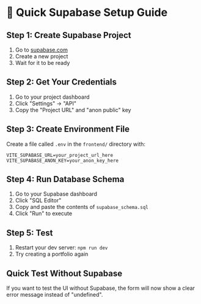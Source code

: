 # 🔧 Quick Supabase Setup Guide

## **Step 1: Create Supabase Project**
1. Go to [supabase.com](https://supabase.com)
2. Create a new project
3. Wait for it to be ready

## **Step 2: Get Your Credentials**
1. Go to your project dashboard
2. Click "Settings" → "API"
3. Copy the "Project URL" and "anon public" key

## **Step 3: Create Environment File**
Create a file called `.env` in the `frontend/` directory with:

```env
VITE_SUPABASE_URL=your_project_url_here
VITE_SUPABASE_ANON_KEY=your_anon_key_here
```

## **Step 4: Run Database Schema**
1. Go to your Supabase dashboard
2. Click "SQL Editor"
3. Copy and paste the contents of `supabase_schema.sql`
4. Click "Run" to execute

## **Step 5: Test**
1. Restart your dev server: `npm run dev`
2. Try creating a portfolio again

## **Quick Test Without Supabase**
If you want to test the UI without Supabase, the form will now show a clear error message instead of "undefined". 